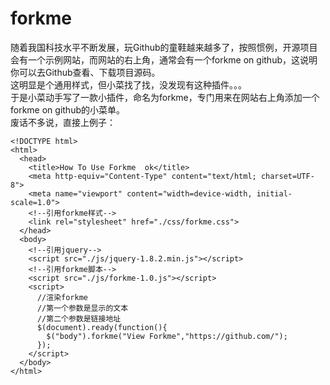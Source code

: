 forkme
======
随着我国科技水平不断发展，玩Github的童鞋越来越多了，按照惯例，开源项目会有一个示例网站，而网站的右上角，通常会有一个forkme on github，这说明你可以去Github查看、下载项目源码。  
这明显是个通用样式，但小菜找了找，没发现有这种插件。。。  
于是小菜动手写了一款小插件，命名为forkme，专门用来在网站右上角添加一个forkme on github的小菜单。  
废话不多说，直接上例子：  
  
    <!DOCTYPE html>
    <html>
      <head>
        <title>How To Use Forkme  ok</title>
        <meta http-equiv="Content-Type" content="text/html; charset=UTF-8">
        <meta name="viewport" content="width=device-width, initial-scale=1.0">
        <!--引用forkme样式-->
        <link rel="stylesheet" href="./css/forkme.css">
      </head>
      <body>
        <!--引用jquery-->
        <script src="./js/jquery-1.8.2.min.js"></script>
        <!--引用forkme脚本-->
        <script src="./js/forkme-1.0.js"></script>
        <script>
          //渲染forkme
          //第一个参数是显示的文本
          //第二个参数是链接地址
          $(document).ready(function(){
            $("body").forkme("View Forkme","https://github.com/");
          });
        </script>
      </body>
    </html>
